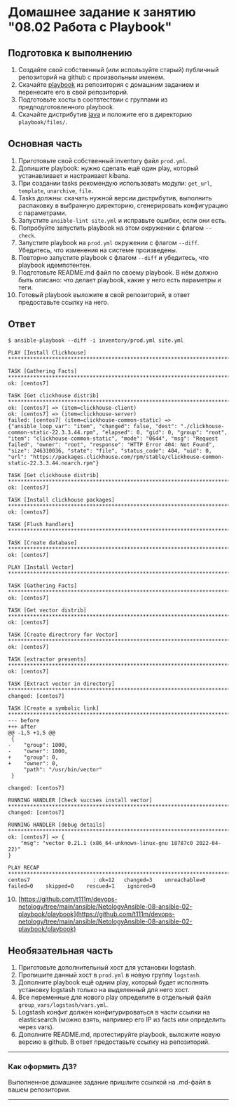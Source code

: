 # Домашнее задание к занятию "08.02 Работа с Playbook"

## Подготовка к выполнению
1. Создайте свой собственный (или используйте старый) публичный репозиторий на github с произвольным именем.
2. Скачайте [playbook](./playbook/) из репозитория с домашним заданием и перенесите его в свой репозиторий.
3. Подготовьте хосты в соотвтествии с группами из предподготовленного playbook. 
4. Скачайте дистрибутив [java](https://www.oracle.com/java/technologies/javase-jdk11-downloads.html) и положите его в директорию `playbook/files/`. 

## Основная часть
1. Приготовьте свой собственный inventory файл `prod.yml`.
2. Допишите playbook: нужно сделать ещё один play, который устанавливает и настраивает kibana.
3. При создании tasks рекомендую использовать модули: `get_url`, `template`, `unarchive`, `file`.
4. Tasks должны: скачать нужной версии дистрибутив, выполнить распаковку в выбранную директорию, сгенерировать конфигурацию с параметрами.
5. Запустите `ansible-lint site.yml` и исправьте ошибки, если они есть.
6. Попробуйте запустить playbook на этом окружении с флагом `--check`.
7. Запустите playbook на `prod.yml` окружении с флагом `--diff`. Убедитесь, что изменения на системе произведены.
8. Повторно запустите playbook с флагом `--diff` и убедитесь, что playbook идемпотентен.
9. Подготовьте README.md файл по своему playbook. В нём должно быть описано: что делает playbook, какие у него есть параметры и теги.
10. Готовый playbook выложите в свой репозиторий, в ответ предоставьте ссылку на него.

## Ответ
```commandline
$ ansible-playbook --diff -i inventory/prod.yml site.yml

PLAY [Install Clickhouse] ********************************************************************************************************************************************************************************************************

TASK [Gathering Facts] ***********************************************************************************************************************************************************************************************************
ok: [centos7]

TASK [Get clickhouse distrib] ****************************************************************************************************************************************************************************************************
ok: [centos7] => (item=clickhouse-client)
ok: [centos7] => (item=clickhouse-server)
failed: [centos7] (item=clickhouse-common-static) => {"ansible_loop_var": "item", "changed": false, "dest": "./clickhouse-common-static-22.3.3.44.rpm", "elapsed": 0, "gid": 0, "group": "root", "item": "clickhouse-common-static", "mode": "0644", "msg": "Request failed", "owner": "root", "response": "HTTP Error 404: Not Found", "size": 246310036, "state": "file", "status_code": 404, "uid": 0, "url": "https://packages.clickhouse.com/rpm/stable/clickhouse-common-static-22.3.3.44.noarch.rpm"}

TASK [Get clickhouse distrib] ****************************************************************************************************************************************************************************************************
ok: [centos7]

TASK [Install clickhouse packages] ***********************************************************************************************************************************************************************************************
ok: [centos7]

TASK [Flush handlers] ************************************************************************************************************************************************************************************************************

TASK [Create database] ***********************************************************************************************************************************************************************************************************
ok: [centos7]

PLAY [Install Vector] ************************************************************************************************************************************************************************************************************

TASK [Gathering Facts] ***********************************************************************************************************************************************************************************************************
ok: [centos7]

TASK [Get vector distrib] ********************************************************************************************************************************************************************************************************
ok: [centos7]

TASK [Create directrory for Vector] **********************************************************************************************************************************************************************************************
ok: [centos7]

TASK [extractor presents] ********************************************************************************************************************************************************************************************************
ok: [centos7]

TASK [Extract vector in directory] ***********************************************************************************************************************************************************************************************
changed: [centos7]

TASK [Create a symbolic link] ****************************************************************************************************************************************************************************************************
--- before
+++ after
@@ -1,5 +1,5 @@
 {
-    "group": 1000,
-    "owner": 1000,
+    "group": 0,
+    "owner": 0,
     "path": "/usr/bin/vector"
 }

changed: [centos7]

RUNNING HANDLER [Check succses install vector] ***********************************************************************************************************************************************************************************
changed: [centos7]

RUNNING HANDLER [debug details] **************************************************************************************************************************************************************************************************
ok: [centos7] => {
    "msg": "vector 0.21.1 (x86_64-unknown-linux-gnu 18787c0 2022-04-22)"
}

PLAY RECAP ***********************************************************************************************************************************************************************************************************************
centos7                    : ok=12   changed=3    unreachable=0    failed=0    skipped=0    rescued=1    ignored=0   
```
10) [https://github.com/t111m/devops-netology/tree/main/ansible/NetologyAnsible-08-ansible-02-playbook/playbook](https://github.com/t111m/devops-netology/tree/main/ansible/NetologyAnsible-08-ansible-02-playbook/playbook)

## Необязательная часть

1. Приготовьте дополнительный хост для установки logstash.
2. Пропишите данный хост в `prod.yml` в новую группу `logstash`.
3. Дополните playbook ещё одним play, который будет исполнять установку logstash только на выделенный для него хост.
4. Все переменные для нового play определите в отдельный файл `group_vars/logstash/vars.yml`.
5. Logstash конфиг должен конфигурироваться в части ссылки на elasticsearch (можно взять, например его IP из facts или определить через vars).
6. Дополните README.md, протестируйте playbook, выложите новую версию в github. В ответ предоставьте ссылку на репозиторий.

---

### Как оформить ДЗ?

Выполненное домашнее задание пришлите ссылкой на .md-файл в вашем репозитории.

---
